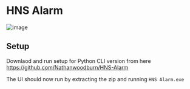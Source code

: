 # HNS Alarm
![image](https://user-images.githubusercontent.com/62039630/172101202-bf197889-e110-48a3-81b2-70c0e2fc334b.png)

## Setup
Downlaod and run setup for Python CLI version from here https://github.com/Nathanwoodburn/HNS-Alarm

The UI should now run by extracting the zip and running `HNS Alarm.exe`

